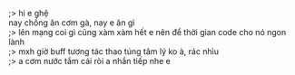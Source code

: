 ;> hi e ghệ<br>
nay chồng ăn cơm gà, nay   e ăn gì<br>
;> lên mạng coi gì cũng xàm xàm hết e nên để thời gian code cho nó ngon lành<br>
;> mxh giờ buff tương tác thao túng tâm lý ko à, rác nhìu<br>
;> a cơm nước tắm cái ròi a nhắn tiếp nhe e
